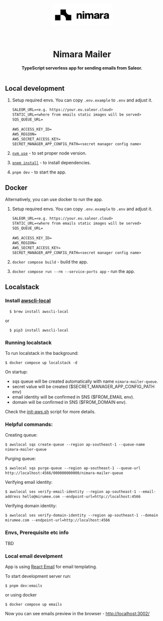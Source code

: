 <div align="center">
  <picture>
    <source media="(prefers-color-scheme: dark)" srcset="docs/logo-light.svg">
    <source media="(prefers-color-scheme: light)" srcset="docs/logo.svg">
    <img width="200" alt="nimara logo" src="docs/logo.svg">
  </picture>
</div>
<br />
<br />

<div align="center">
  <h1>Nimara Mailer</h1>
  <strong>TypeScript serverless app for sending emails from Saleor.</strong>
</div>
<br />

## Local development

1. Setup required envs. You can copy `.env.example` to `.env` and adjust it.

   ```
   SALEOR_URL=<e.g. https://your.eu.saleor.cloud>
   STATIC_URL=<where from emails static images will be served>
   SQS_QUEUE_URL=

   AWS_ACCESS_KEY_ID=
   AWS_REGION=
   AWS_SECRET_ACCESS_KEY=
   SECRET_MANAGER_APP_CONFIG_PATH=<secret manager config name>
   ```

2. [`nvm use`](https://github.com/nvm-sh/nvm) - to set proper node version.
3. [`pnpm install`](https://pnpm.io/installation) - to install dependencies.
4. `pnpm dev` - to start the app.

## Docker

Alternatively, you can use docker to run the app.

1. Setup required envs. You can copy `.env.example` to `.env` and adjust it.

   ```
   SALEOR_URL=<e.g. https://your.eu.saleor.cloud>
   STATIC_URL=<where from emails static images will be served>
   SQS_QUEUE_URL=

   AWS_ACCESS_KEY_ID=
   AWS_REGION=
   AWS_SECRET_ACCESS_KEY=
   SECRET_MANAGER_APP_CONFIG_PATH=<secret manager config name>
   ```

2. `docker compose build` - build the app.
3. `docker compose run --rm --service-ports app` - run the app.

## Localstack

### Install [awscli-local](https://github.com/localstack/awscli-local)

```
  $ brew install awscli-local
```

or

```
  $ pip3 install awscli-local
```

### Running localstack

To run localstack in the background:

```
$ docker compose up localstack -d
```

On startup:

- sqs queue will be created automatically with name `nimara-mailer-queue`.
- secret value will be created ($SECRET_MANAGER_APP_CONFIG_PATH env)
- email identity will be confirmed in SNS ($FROM_EMAIL env).
- domain will be confirmed in SNS ($FROM_DOMAIN env).

Check the [init-aws.sh](/etc/init-aws.sh) script for more details.

### Helpful commands:

Creating queue:

```
$ awslocal sqs create-queue --region ap-southeast-1 --queue-name nimara-mailer-queue
```

Purging queue:

```
$ awslocal sqs purge-queue --region ap-southeast-1 --queue-url http://localhost:4566/000000000000/nimara-mailer-queue
```

Verifying email identity:

```
$ awslocal ses verify-email-identity --region ap-southeast-1 --email-address hello@mirumee.com --endpoint-url=http://localhost:4566
```

Verifying domain identity:

```
$ awslocal ses verify-domain-identity --region ap-southeast-1 --domain mirumee.com --endpoint-url=http://localhost:4566
```

### Envs, Prerequisite etc info

TBD

### Local email develpment

App is using [React Email](https://react.email/) for email templating.

To start development server run:

```
$ pnpm dev:emails
```

or using docker

```
$ docker compose up emails
```

Now you can see emails preview in the browser - [http://localhost:3002/](http://localhost:3002/)
